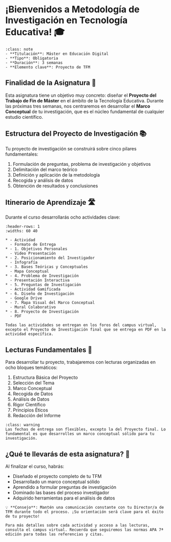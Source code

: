 # ¡Bienvenidos a Metodología de Investigación en Tecnología Educativa! 🎓

```{admonition} Información Básica
:class: note
- **Titulación**: Máster en Educación Digital
- **Tipo**: Obligatoria
- **Duración**: 3 semanas
- **Elemento clave**: Proyecto de TFM
```

## Finalidad de la Asignatura 🎯

Esta asignatura tiene un objetivo muy concreto: diseñar el **Proyecto del Trabajo de Fin de Máster** en el ámbito de la Tecnología Educativa. Durante las próximas tres semanas, nos centraremos en desarrollar el **Marco Conceptual** de tu investigación, que es el núcleo fundamental de cualquier estudio científico.

## Estructura del Proyecto de Investigación 📚

Tu proyecto de investigación se construirá sobre cinco pilares fundamentales:

1. Formulación de preguntas, problema de investigación y objetivos
2. Delimitación del marco teórico
3. Definición y aplicación de la metodología
4. Recogida y análisis de datos
5. Obtención de resultados y conclusiones

## Itinerario de Aprendizaje 🛣️

Durante el curso desarrollarás ocho actividades clave:

```{list-table}
:header-rows: 1
:widths: 60 40

* - Actividad
  - Formato de Entrega
* - 1. Objetivos Personales
  - Video Presentación
* - 2. Posicionamiento del Investigador
  - Infografía
* - 3. Bases Teóricas y Conceptuales
  - Mapa Conceptual
* - 4. Problema de Investigación
  - Presentación Interactiva
* - 5. Preguntas de Investigación
  - Actividad Gamificada
* - 6. Diseño de Investigación
  - Google Drive
* - 7. Mapa Visual del Marco Conceptual
  - Mural Colaborativo
* - 8. Proyecto de Investigación
  - PDF
```

```{note}
Todas las actividades se entregan en los foros del campus virtual, excepto el Proyecto de Investigación final que se entrega en PDF en la actividad específica.
```

## Lecturas Fundamentales 📖

Para desarrollar tu proyecto, trabajaremos con lecturas organizadas en ocho bloques temáticos:

1. Estructura Básica del Proyecto
2. Selección del Tema
3. Marco Conceptual
4. Recogida de Datos
5. Análisis de Datos
6. Rigor Científico
7. Principios Éticos
8. Redacción del Informe

```{admonition} ¡Importante!
:class: warning
Las fechas de entrega son flexibles, excepto la del Proyecto final. Lo fundamental es que desarrolles un marco conceptual sólido para tu investigación.
```

## ¿Qué te llevarás de esta asignatura? 🌟

Al finalizar el curso, habrás:
- Diseñado el proyecto completo de tu TFM
- Desarrollado un marco conceptual sólido
- Aprendido a formular preguntas de investigación
- Dominado las bases del proceso investigador
- Adquirido herramientas para el análisis de datos

```{tip}
💡 **Consejo**: Mantén una comunicación constante con tu Director/a de TFM durante todo el proceso. ¡Su orientación será clave para el éxito de tu proyecto!
```

```{seealso}
Para más detalles sobre cada actividad y acceso a las lecturas, consulta el campus virtual. Recuerda que seguiremos las normas APA 7ª edición para todas las referencias y citas.
```

